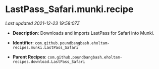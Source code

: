 # LastPass_Safari.munki.recipe

_Last updated 2021-12-23 19:58:07Z_

- **Description**: Downloads and imports LastPass for Safari into Munki.

- **Identifier**: `com.github.poundbangbash.eholtam-recipes.munki.LastPass_Safari`

- **Parent Recipes**: `com.github.poundbangbash.eholtam-recipes.download.LastPass_Safari`